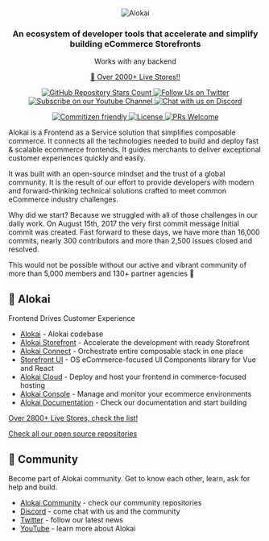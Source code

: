 <br />
<p align="center">
  <img src="https://github.com/vuestorefront/.github/assets/45824492/d3d5989f-0b48-4883-9bcc-ffad8901f783?raw=true" alt="Alokai" />
</p>

<h3 align="center">
  An ecosystem of developer tools that accelerate and simplify building eCommerce Storefronts
</h3>
<p align="center">
    Works with any backend
</p>
<p align="center">
<a href="https://www.alokai.com/live-projects/?utm_source=github.com&utm_medium=referral&utm_campaign=readme">🚀 Over 2000+ Live Stores!!</a>

</p>



<p align="center">
  <a href="https://github.com/vuestorefront/vue-storefront">
    <img alt="GitHub Repository Stars Count" src="https://img.shields.io/github/stars/vuestorefront/vue-storefront?style=social" />
  </a>
    <a href="https://twitter.com/vsfdevelopers">
        <img alt="Follow Us on Twitter" src="https://img.shields.io/twitter/follow/vsfdevelopers?style=social" />
    </a>
    <a href="https://www.youtube.com/c/VueStorefront">
        <img alt="Subscribe on our Youtube Channel" src="https://img.shields.io/youtube/channel/subscribers/UCkm1F3Cglty3CE1QwKQUhhg?style=social" />
    </a>
    <a href="https://discord.vuestorefront.io/">
        <img alt="Chat with us on Discord" src="https://img.shields.io/discord/770285988244750366?label=join%20discord&logo=Discord&logoColor=white" />
    </a>
</p>
<p align="center">
    <a href="http://commitizen.github.io/cz-cli/">
        <img alt="Commitizen friendly" src="https://img.shields.io/badge/commitizen-friendly-brightgreen.svg" />
    </a>
    <a href="https://github.com/vuestorefront/vue-storefront">
        <img alt="License" src="https://img.shields.io/github/license/vuestorefront/vue-storefront" />
    </a>
    <a href="https://github.com/vuestorefront/vue-storefront/pulls">
        <img alt="PRs Welcome" src="https://img.shields.io/badge/PRs-welcome-brightgreen.svg" />
    </a>
</p>

Alokai is a Frontend as a Service solution that simplifies composable commerce. It connects all the technologies needed to build and deploy fast & scalable ecommerce frontends. It guides merchants to deliver exceptional customer experiences quickly and easily.


It was built with an open-source mindset and the trust of a global community. It is the result of our effort to provide developers with modern and forward-thinking technical solutions crafted to meet common eCommerce industry challenges.

Why did we start? Because we struggled with all of those challenges in our daily work.
On August 15th, 2017 the very first commit message Initial commit was created. Fast forward to these days, we have more than 16,000 commits, nearly 300 contributors and more than 2,500 issues closed and resolved.

This would not be possible without our active and vibrant community of more than 5,000 members and 130+ partner agencies 🤗


## 🏡 Alokai 
Frontend Drives Customer Experience

- [Alokai](https://github.com/vuestorefront/vue-storefront) - Alokai codebase
- [Alokai Storefront](https://github.com/vuestorefront/vue-storefront) - Accelerate the development with ready Storefront
- [Alokai Connect](https://alokai.com/product/connect) - Orchestrate entire composable stack in one place
- [Storefront UI](https://alokai.com/product/storefront-ui) - OS eCommerce-focused UI Components library for Vue and React
- [Alokai Cloud](https://alokai.com/product/cloud) - Deploy and host your frontend in commerce-focused hosting
- [Alokai Console](https://alokai.com/product/console) - Manage and monitor your ecommerce environments
- [Alokai Documentation](https://docs.alokai.com) - Check our documentation and start building

[Over 2800+ Live Stores, check the list!](https://alokai.com/live-projectsaring)

[Check all our open source repositories](https://github.com/orgs/vuestorefront/repositories)

## 🫶 Community
Become part of Alokai community. Get to know each other, learn, ask for help and build.

- [Alokai Community](https://github.com/orgs/vuestorefront-community/repositories) - check our community repositories
- [Discord](https://discord.vuestorefront.com/) - come chat with us and the community
- [Twitter](https://twitter.com/useAlokai) - follow our latest news
- [YouTube](https://www.youtube.com/@useAlokai) - learn more about Alokai

